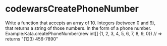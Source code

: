 # codewarsCreatePhoneNumber
 Write a function that accepts an array of 10. Integers (between 0 and 9), that returns a string of those numbers. In the form of a phone number. Example:Kata.createPhoneNumber(new int[] {1, 2, 3, 4, 5, 6, 7, 8, 9, 0}) // => returns "(123) 456-7890"
